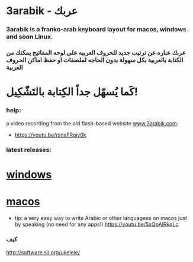 # 3arabik - عربك

### 3arabik is a franko-arab keyboard layout for macos, windows and soon Linux.
### عربك عباره عن ترتيب جديد للحروف العربيه على لوحه المفاتيح يمكنك من الكتابة بالعربية بكل سهولة بدون الحاجه لملصقات او حفظ اماكن الحروف العربية
# كَما يُسهّل جداً الكِتابة بالتَشّكِيل!

### help:

a video recording from the old flash-based website www.3arabik.com:
- https://youtu.be/rsnxFRqjy0k

### latest releases:

# [windows](https://github.com/a7madgamal/3arabik/releases/download/v1.1.0/3arabik-win.zip)
# [macos](https://github.com/a7madgamal/3arabik/releases/download/v1.0.1/3arabik-1.0.1.dmg)


- tip: a very easy way to write Arabic or other languagees on macos just by speaking (no need for any apps!)
https://youtu.be/5xQpAlRkqLc


### كيف
http://software.sil.org/ukelele/
